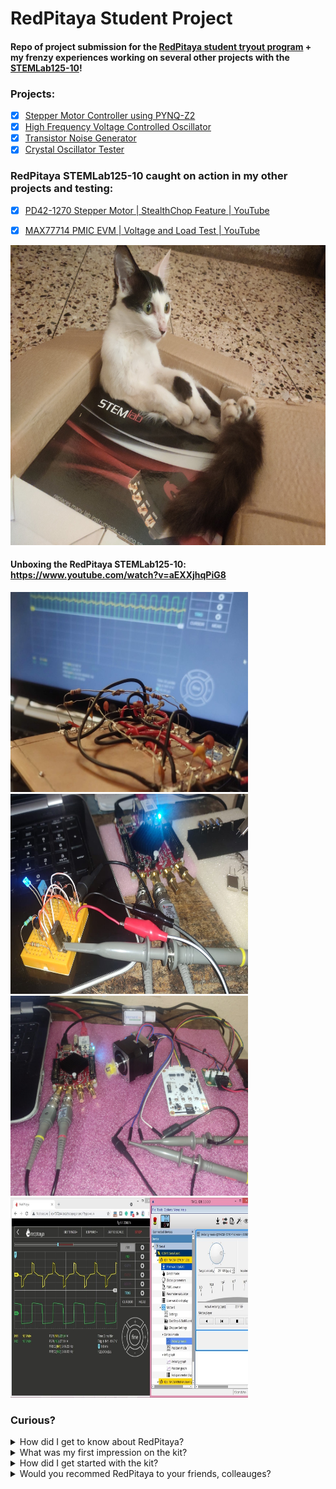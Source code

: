 # RedPitaya Student Project

#### Repo of project submission for the [RedPitaya student tryout program](https://go.redpitaya.com/get-a-free-red-pitaya-for-a-student-project?utm_content=169098616&utm_medium=social&utm_source=linkedin&hss_channel=lcp-3236576) + my frenzy experiences working on several other projects with the [STEMLab125-10](https://redpitaya.com/stemlab-125-10/)!
 
### Projects:  
- [x] [Stepper Motor Controller using PYNQ-Z2](https://github.com/NavadeepGaneshU/redpitaya_student_tryout/tree/main/pynq_stepper_ctrl)
- [x] [High Frequency Voltage Controlled Oscillator](https://github.com/NavadeepGaneshU/redpitaya_student_tryout/tree/main/highfreq_vco)  
- [x] [Transistor Noise Generator](https://github.com/NavadeepGaneshU/redpitaya_student_tryout/tree/main/noise_gen)  
- [x] [Crystal Oscillator Tester](https://github.com/NavadeepGaneshU/redpitaya_student_tryout/tree/main/xtal_tester)  
 
### RedPitaya STEMLab125-10 caught on action in my other projects and testing:  

- [x] [PD42-1270 Stepper Motor | StealthChop Feature | YouTube](https://youtu.be/qxGunMZJBtk?t=96)  
- [x] [MAX77714 PMIC EVM | Voltage and Load Test | YouTube](https://youtu.be/JADv-FF_pBQ?t=208)  


<img src="img/rp_kitty.jpg" width="640" height="480">  
 
 
#### Unboxing the RedPitaya STEMLab125-10: https://www.youtube.com/watch?v=aEXXjhqPiG8  
 
<img src="img/cover_vco.jpg" width="380" height="320"> <img src="img/xtal_testing_rp.jpeg" width="380" height="320">
<img src="img/stepper_test1.jpeg" width="380" height="320"> <img src="img/stepper_test2.jpg" width="380" height="320">

### Curious?

<details>
	<summary>How did I get to know about RedPitaya?</summary>
    <p>From RedPitaya LinkedIn page. The STEMLab kit looked intersting and upon browsing videos, blogs were all over in Element14 Community, Hackster, EEVblog, University Websites etc.</p>
</details>  

<details>
	<summary>What was my first impression on the kit?</summary>
    <p>All-rounder, cute, small, powerful, affordable, full stack-device for doing anything and everything with electronics.</p>
</details>  

<details>
	<summary>How did I get started with the kit?</summary>
    <p>The kit is so well designed that its almost a plug-and-play! RedPitaya documentation helps keep baby steps and with a how-to guide for all the features in the kit. I also found RedPitaya forum to be super useful.</p>
</details>  

<details>
	<summary>Would you recommed RedPitaya to your friends, colleauges?</summary>
    <p>Absolutely, yes. Some of my friends are already taking advantage of the power of STEMLab kit!</p>
</details>  